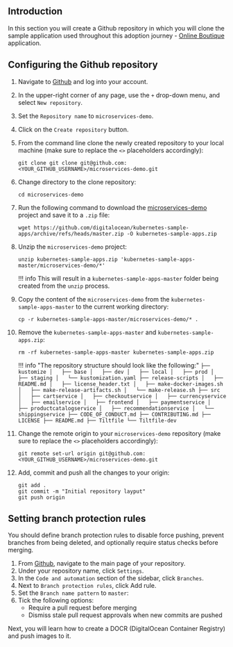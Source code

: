 ## Introduction

In this section you will create a Github repository in which you will clone the sample application used throughout this adoption journey - [Online Boutique](https://github.com/digitalocean/kubernetes-sample-apps/tree/master/microservices-demo) application.

## Configuring the Github repository

1. Navigate to [Github](https://github.com/) and log into your account.
2. In the upper-right corner of any page, use the `+` drop-down menu, and select `New repository`.
3. Set the `Repository name` to `microservices-demo`.
4. Click on the `Create repository` button.
5. From the command line clone the newly created repository to your local machine (make sure to replace the `<>` placeholders accordingly):

    ```shell
    git clone git clone git@github.com:<YOUR_GITHUB_USERNAME>/microservices-demo.git
    ```

6. Change directory to the clone repository:

    ```shell
    cd microservices-demo
    ```

7. Run the following command to download the [microservices-demo](https://github.com/digitalocean/kubernetes-sample-apps/tree/master/microservices-demo) project and save it to a `.zip` file:

    ```shell
    wget https://github.com/digitalocean/kubernetes-sample-apps/archive/refs/heads/master.zip -O kubernetes-sample-apps.zip
    ```

8. Unzip the `microservices-demo` project:

    ```shell
    unzip kubernetes-sample-apps.zip 'kubernetes-sample-apps-master/microservices-demo/*'
    ```

    !!! info
        This will result in a `kubernetes-sample-apps-master` folder being created from the `unzip` process.

9. Copy the content of the `microservices-demo` from the `kubernetes-sample-apps-master` to the current working directory:

    ```shell
    cp -r kubernetes-sample-apps-master/microservices-demo/* .
    ```

10. Remove the `kubernetes-sample-apps-master` and `kubernetes-sample-apps.zip`:

    ```shell
    rm -rf kubernetes-sample-apps-master kubernetes-sample-apps.zip
    ```

    !!! info "The repository structure should look like the following:"
        ```
        ├── kustomize
        │   ├── base
        │   ├── dev
        │   ├── local
        │   ├── prod
        │   ├── staging
        │   └── kustomization.yaml
        ├── release-scripts
        │   ├── README.md
        │   ├── license_header.txt
        │   ├── make-docker-images.sh
        │   ├── make-release-artifacts.sh
        │   └── make-release.sh
        ├── src
        │   ├── cartservice
        │   ├── checkoutservice
        │   ├── currencyservice
        │   ├── emailservice
        │   ├── frontend
        │   ├── paymentservice
        │   ├── productcatalogservice
        │   ├── recommendationservice
        │   └── shippingservice
        ├── CODE_OF_CONDUCT.md
        ├── CONTRIBUTING.md
        ├── LICENSE
        ├── README.md
        ├── Tiltfile
        └── Tiltfile-dev
        ```

11. Change the remote origin to your `microservices-demo` repository (make sure to replace the `<>` placeholders accordingly):

    ```shell
    git remote set-url origin git@github.com:<YOUR_GITHUB_USERNAME>/microservices-demo.git
    ```

12. Add, commit and push all the changes to your origin:

    ```shell
    git add .
    git commit -m "Initial repository layput"
    git push origin
    ```

## Setting branch protection rules

You should define branch protection rules to disable force pushing, prevent branches from being deleted, and optionally require status checks before merging.

1. From [Github](https://github.com/), navigate to the main page of your repository.
2. Under your repository name, click `Settings`.
3. In the `Code and automation` section of the sidebar, click `Branches`.
4. Next to `Branch protection rules`, click Add rule.
5. Set the `Branch name pattern` to `master`:
6. Tick the following options:
    - Require a pull request before merging
    - Dismiss stale pull request approvals when new commits are pushed

Next, you will learn how to create a DOCR (DigitalOcean Container Registry) and push images to it.
